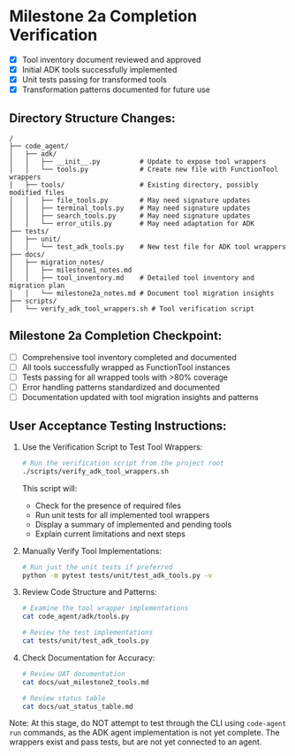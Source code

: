 # Milestone 2a Completion Verification

* [x] Tool inventory document reviewed and approved
* [x] Initial ADK tools successfully implemented
* [x] Unit tests passing for transformed tools
* [x] Transformation patterns documented for future use

## Directory Structure Changes:

```
/
├── code_agent/
│   ├── adk/
│   │   ├── __init__.py          # Update to expose tool wrappers
│   │   └── tools.py             # Create new file with FunctionTool wrappers
│   ├── tools/                   # Existing directory, possibly modified files
│   │   ├── file_tools.py        # May need signature updates
│   │   ├── terminal_tools.py    # May need signature updates
│   │   ├── search_tools.py      # May need signature updates
│   │   └── error_utils.py       # May need adaptation for ADK
├── tests/
│   ├── unit/
│   │   └── test_adk_tools.py    # New test file for ADK tool wrappers
├── docs/
│   ├── migration_notes/
│   │   ├── milestone1_notes.md
│   │   ├── tool_inventory.md    # Detailed tool inventory and migration plan
│   │   └── milestone2a_notes.md # Document tool migration insights
├── scripts/
│   └── verify_adk_tool_wrappers.sh # Tool verification script
```

## Milestone 2a Completion Checkpoint:

* [ ] Comprehensive tool inventory completed and documented
* [ ] All tools successfully wrapped as FunctionTool instances
* [ ] Tests passing for all wrapped tools with >80% coverage
* [ ] Error handling patterns standardized and documented
* [ ] Documentation updated with tool migration insights and patterns

## User Acceptance Testing Instructions:

1. Use the Verification Script to Test Tool Wrappers:

   ```bash
   # Run the verification script from the project root
   ./scripts/verify_adk_tool_wrappers.sh
   ```

   This script will:
   - Check for the presence of required files
   - Run unit tests for all implemented tool wrappers
   - Display a summary of implemented and pending tools
   - Explain current limitations and next steps

2. Manually Verify Tool Implementations:

   ```bash
   # Run just the unit tests if preferred
   python -m pytest tests/unit/test_adk_tools.py -v
   ```

3. Review Code Structure and Patterns:

   ```bash
   # Examine the tool wrapper implementations
   cat code_agent/adk/tools.py
   
   # Review the test implementations
   cat tests/unit/test_adk_tools.py
   ```

4. Check Documentation for Accuracy:

   ```bash
   # Review UAT documentation
   cat docs/uat_milestone2_tools.md
   
   # Review status table
   cat docs/uat_status_table.md
   ```

Note: At this stage, do NOT attempt to test through the CLI using `code-agent run` 
commands, as the ADK agent implementation is not yet complete.
The wrappers exist and pass tests, but are not yet connected to an agent. 